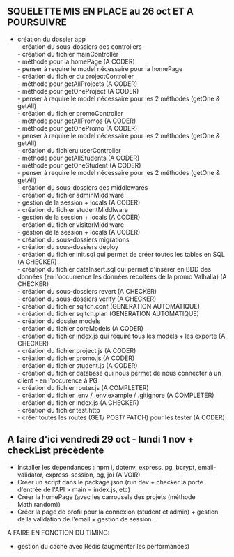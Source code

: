 ## SQUELETTE MIS EN PLACE  au 26 oct ET A POURSUIVRE

- création du dossier app  
      - création du sous-dossiers des controllers  
            - création du fichier mainController  
                    - méthode pour la homePage (A CODER)  
                          - penser à require le model nécessaire pour la homePage  
            - création du fichier du projectController  
                    - méthode pour getAllProjects (A CODER)  
                    - méthode pour getOneProject (A CODER)  
                        - penser à require le model nécessaire pour les 2 méthodes (getOne & getAll)  
            - création du fichier promoController  
                    - méthode pour getAllPromos (A CODER)  
                    - méthode pour getOnePromo (A CODER)  
                        - penser à require le model nécessaire pour les 2 méthodes (getOne & getAll)  
            - création du fichieru userController  
                    - méthode pour getAllStudents (A CODER)  
                    - méthode pour getOneStudent (A CODER)  
                        - penser à require le model nécessaire pour les 2 méthodes (getOne & getAll)  
      - création du sous-dossiers des middlewares  
            - création du fichier adminMiddlware  
                    - gestion de la session + locals (A CODER)  
            - création du fichier studentMiddlware  
                    - gestion de la session + locals (A CODER)  
            - création du fichier visitorMiddlware  
                    - gestion de la session + locals (A CODER)  
      - création du sous-dossiers migrations  
            - création du sous-dossiers deploy  
                    - création du fichier init.sql qui permet de créer toutes les tables en SQL (A CHECKER)  
                    - création du fichier dataInsert.sql qui permet d'insérer en BDD des données (en l'occurrence les données récoltées de la promo Valhalla) (A CHECKER)  
            - création du sous-dossiers revert (A CHECKER)  
            - création du sous-dossiers verify (A CHECKER)  
            - création du fichier sqitch.conf (GENERATION AUTOMATIQUE)  
            - création du fichier sqitch.plan (GENERATION AUTOMATIQUE)  
      - création du dossier models  
            - création du fichier coreModels (A CODER)  
            - création du fichier index.js qui require tous les models + les exporte (A CHECKER)  
            - création du fichier project.js (A CODER)  
            - création du fichier promo.js (A CODER)  
            - création du fichier student.js (A CODER)  
      - création du fichier database qui nous permet de nous connecter à un client - en l'occurence à PG  
      - création du fichier router.js (A COMPLETER)  
      - création du fichier .env / .env.example / .gitignore (A COMPLETER)  
      - création du fichier index.js (A CHECKER)  
      - création du fichier test.http  
            - créer toutes les routes (GET/ POST/ PATCH) pour les tester (A CODER)  

## A faire d'ici vendredi 29 oct - lundi 1 nov + checkList précèdente
- Installer les dependances : npm i, dotenv, express, pg, bcrypt, email-validator, express-session, pg, joi (A VOIR)
- Créer un script dans le package.json (run dev + checker la porte d'entrée de l'API > main = index.js, etc)
- Créer la homePage (avec les carrousels des projets (méthode Math.random))
- Créer la page de profil pour la connexion (student et admin) + gestion de la validation de l'email + gestion de session ..



A FAIRE EN FONCTION DU TIMING:
- gestion du cache avec Redis (augmenter les performances)
